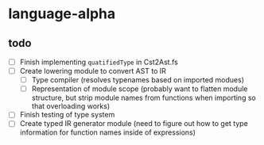 # language-alpha

## todo
- [ ] Finish implementing `quatifiedType` in Cst2Ast.fs
- [ ] Create lowering module to convert AST to IR
  - [ ] Type compiler (resolves typenames based on imported modues)
  - [ ] Representation of module scope (probably want to flatten module structure, but strip module names from functions when importing so that overloading works)
- [ ] Finish testing of type system
- [ ] Create typed IR generator module (need to figure out how to get type information for function names inside of expressions)